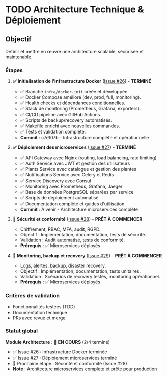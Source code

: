 # TODO Architecture Technique & Déploiement

## Objectif
Définir et mettre en œuvre une architecture scalable, sécurisée et maintenable.

### Étapes
1. **✅ Initialisation de l'infrastructure Docker** ([Issue #26](https://github.com/MrRaph/Bloomzy/issues/26)) - **TERMINÉ**
   - ✅ Branche `infra/docker-init` créée et développée.
   - ✅ Docker Compose amélioré (dev, prod, full, monitoring).
   - ✅ Health checks et dépendances conditionnelles.
   - ✅ Stack de monitoring (Prometheus, Grafana, exporters).
   - ✅ CI/CD pipeline avec GitHub Actions.
   - ✅ Scripts de backup/recovery automatisés.
   - ✅ Makefile enrichi avec nouvelles commandes.
   - ✅ Tests et validation complète.
   - **Commit** : c7e107b - Infrastructure complète et opérationnelle

2. **✅ Déploiement des microservices** ([Issue #27](https://github.com/MrRaph/Bloomzy/issues/27)) - **TERMINÉ**
   - ✅ API Gateway avec Nginx (routing, load balancing, rate limiting)
   - ✅ Auth Service avec JWT et gestion des utilisateurs
   - ✅ Plants Service avec catalogue et gestion des plantes
   - ✅ Notifications Service avec Celery et Redis
   - ✅ Service Discovery avec Consul
   - ✅ Monitoring avec Prometheus, Grafana, Jaeger
   - ✅ Base de données PostgreSQL séparées par service
   - ✅ Scripts de déploiement automatisé
   - ✅ Documentation complète et guides d'utilisation
   - **Commit** : À venir - Architecture microservices complète

3. **🔄 Sécurité et conformité** ([Issue #28](https://github.com/MrRaph/Bloomzy/issues/28)) - **PRÊT À COMMENCER**
   - Chiffrement, RBAC, MFA, audit, RGPD.
   - Objectif : Implémentation, documentation, tests de sécurité.
   - Validation : Audit automatisé, tests de conformité.
   - **Prérequis** : ✅ Microservices déployés

4. **🔄 Monitoring, backup et recovery** ([Issue #29](https://github.com/MrRaph/Bloomzy/issues/29)) - **PRÊT À COMMENCER**
   - Logs, alertes, backup, disaster recovery.
   - Objectif : Implémentation, documentation, tests unitaires.
   - Validation : Scénarios de recovery testés, monitoring opérationnel.
   - **Prérequis** : ✅ Microservices déployés

### Critères de validation
- Fonctionnalités testées (TDD)
- Documentation technique
- PRs avec revue et merge

### Statut global
**Module Architecture** : 🔄 **EN COURS** (2/4 terminé)
- ✅ Issue #26 : Infrastructure Docker terminée
- ✅ Issue #27 : Déploiement microservices terminé
- 🔄 Prochaine étape : Sécurité et conformité (Issue #28)
- **Note** : Architecture microservices complète et prête pour production
